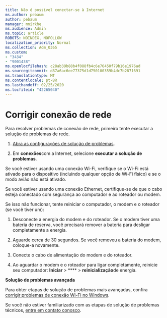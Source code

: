 ```yaml
---
title: Não é possível conectar-se à Internet
ms.author: pebaum
author: pebaum
manager: mnirkhe
ms.audience: Admin
ms.topic: article
ROBOTS: NOINDEX, NOFOLLOW
localization_priority: Normal
ms.collection: Adm_O365
ms.custom:
- "3434"
- "9001438"
ms.openlocfilehash: c28ab39b88b4f088fb4c6e76450f79b16e1976ad
ms.sourcegitcommit: d87a6ac6ee77375d1d750100359b4dc7b2871691
ms.translationtype: MT
ms.contentlocale: pt-BR
ms.lasthandoff: 02/25/2020
ms.locfileid: "42265040"
---
```

# <a name="fix-network-connection"></a>Corrigir conexão de rede

Para resolver problemas de conexão de rede, primeiro tente executar a solução de problemas de rede. 

1. [Abra as configurações de solução de problemas](ms-settings:troubleshoot).

2. Em **conexões**com a Internet, selecione **executar a solução de problemas**.

Se você estiver usando uma conexão Wi-Fi, verifique se o Wi-Fi está ativado para o dispositivo (incluindo qualquer opção de Wi-Fi físico) e se o modo avião não está ativado.

Se você estiver usando uma conexão Ethernet, certifique-se de que o cabo esteja conectado com segurança ao computador e ao roteador ou modem.

Se isso não funcionar, tente reiniciar o computador, o modem e o roteador (se você tiver um):

1. Desconecte a energia do modem e do roteador. Se o modem tiver uma bateria de reserva, você precisará remover a bateria para desligar completamente a energia.

2. Aguarde cerca de 30 segundos. Se você removeu a bateria do modem, coloque-a novamente.

3. Conecte o cabo de alimentação do modem e do roteador.

4. Ao aguardar o modem e o roteador para ligar completamente, reinicie seu computador: **Iniciar** > **** > **reinicialização**de energia.

**Solução de problemas avançada**

Para obter etapas de solução de problemas mais avançadas, confira [corrigir problemas de conexão Wi-Fi no Windows](https://support.microsoft.com/help/10741?ocid=SMC10741%2F). 

Se você não estiver familiarizado com as etapas de solução de problemas técnicos, [entre em contato conosco](https://support.microsoft.com/contactus).
